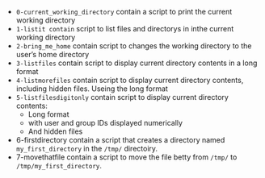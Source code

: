 * `0-current_working_directory` contain a script to print the current working directory
* `1-listit contain` script to list files and directorys in inthe current working directory
* `2-bring_me_home` contain script to changes the working directory to the user’s home directory
* `3-listfiles` contain script to display current directory contents in a long format
* `4-listmorefiles` contain script to display current directory contents, including hidden files. Useing the long format
* `5-listfilesdigitonly` contain script to display current directory contents:
  * Long format
  * with user and group IDs displayed numerically
  * And hidden files
* 6-firstdirectory contain a script that creates a directory named `my_first_directory` in the `/tmp/` directoiry.
* 7-movethatfile contain a script to move the file betty from `/tmp/` to `/tmp/my_first_directory`.
